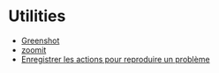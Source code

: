 # Utilities

- [Greenshot](http://getgreenshot.org/downloads/)
- [zoomit](https://docs.microsoft.com/en-us/sysinternals/downloads/zoomit)
- [Enregistrer les actions pour reproduire un problème](https://support.microsoft.com/fr-fr/help/22878/windows-10-record-steps)
